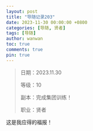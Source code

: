 ```yaml
---
layout: post
title: "导随记录203"
date: 2023-11-30 00:00:00 +0800
categories: [导随, 贤者]
tags: [导随]
author: wanwan
toc: true
comments: true
pin: true
---
```

> 日期：2023.11.30
>
> 等级：10
>
> 副本：完成集团训练！
>
> 职业：贤者

这是我应得的福报！